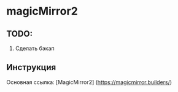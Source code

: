 # magicMirror2

## TODO:
1. Сделать бэкап

## Инструкция
Основная ссылка: [MagicMirror2] (https://magicmirror.builders/)
